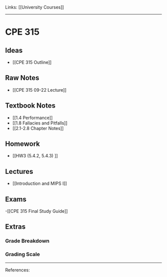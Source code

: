 Links: [[University Courses]]
___
# CPE 315

## Ideas
- [[CPE 315 Outline]]
## Raw Notes
- [[CPE 315 09-22 Lecture]]
## Textbook Notes
- [[1.4 Performance]]
- [[1.8 Fallacies and Pitfalls]]
- [[2.1-2.8 Chapter Notes]]
## Homework
- [[HW3 (5.4.2, 5.4.3) ]]
## Lectures
- [[Introduction and MIPS I]]
## Exams
-[[CPE 315 Final Study Guide]]

## Extras
### Grade Breakdown
### Grading Scale
___
References:

